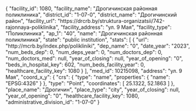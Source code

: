 {
    "facility_id": 1080,
    "facility_name": "Дрогичинская районная поликлиника",
    "district_id": "1-07-0",
    "district_name": "Дрогичинский район",
    "facility_url": "https:\/\/drcrb.by\/struktura-organizatsii\/742-rajonnaya-poliklinika",
    "facility_address": "ул. 9 Мая",
    "facility_type": "Поликлиника",
    "ap_1": "40",
    "name": "Дрогичинская районная поликлиника",
    "state": "public institution",
    "stats": [
        {
            "url": "http:\/\/mcrb.by\/index.php\/polikliniki",
            "dep_name": "0",
            "date_year": "2023",
            "num_beds_dep": 0,
            "num_deps_year": 0,
            "num_doctors_dep": 0,
            "num_doctors_med": null,
            "year_of_closing": null,
            "year_of_opening": "0",
            "beds_in_hospital_key": 602,
            "num_beds_facility_year": 0,
            "healthcare_facility_key": 1080
        }
    ],
    "med_id": 10215098,
    "address": "ул. 9 Мая",
    "coord_x_y": {
        "crs": {
            "type": "name",
            "properties": {
                "name": "EPSG:4326"
            }
        },
        "type": "Point",
        "coordinates": [
            25.1322,
            52.1863
        ]
    },
    "place_name": "Дрогичин",
    "place_type": "city",
    "year_of_closing": null,
    "year_of_opening": "0",
    "healthcare_facility_key": 1080,
    "administrative_division_id": "1-07-0"
}